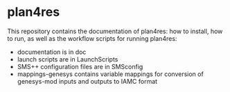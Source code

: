 # plan4res
This repository contains the documentation of plan4res: how to install, how to run, as well as the workflow scripts for running plan4res:
- documentation is in doc
- launch scripts are in LaunchScripts
- SMS++ configuration files are in SMSconfig
- mappings-genesys contains variable mappings for conversion of genesys-mod inputs and outputs to IAMC format 

